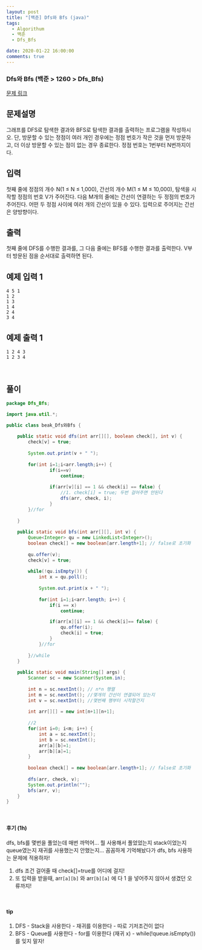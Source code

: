 ```yaml
---
layout: post
title: "[백준] Dfs와 Bfs (java)"
tags:
  - Algorithum
  - 백준
  - Dfs_Bfs

date: 2020-01-22 16:00:00
comments: true
---
```




###   Dfs와 Bfs (백준 > 1260 > Dfs_Bfs)

[문제 링크](https://www.acmicpc.net/problem/1260 )

## 문제설명

그래프를 DFS로 탐색한 결과와 BFS로 탐색한 결과를 출력하는 프로그램을 작성하시오. 단, 방문할 수 있는 정점이 여러 개인 경우에는 정점 번호가 작은 것을 먼저 방문하고, 더 이상 방문할 수 있는 점이 없는 경우 종료한다. 정점 번호는 1번부터 N번까지이다.

## 입력

첫째 줄에 정점의 개수 N(1 ≤ N ≤ 1,000), 간선의 개수 M(1 ≤ M ≤ 10,000), 탐색을 시작할 정점의 번호 V가 주어진다. 다음 M개의 줄에는 간선이 연결하는 두 정점의 번호가 주어진다. 어떤 두 정점 사이에 여러 개의 간선이 있을 수 있다. 입력으로 주어지는 간선은 양방향이다.

## 출력

첫째 줄에 DFS를 수행한 결과를, 그 다음 줄에는 BFS를 수행한 결과를 출력한다. V부터 방문된 점을 순서대로 출력하면 된다.

## 예제 입력 1

```
4 5 1
1 2
1 3
1 4
2 4
3 4
```

## 예제 출력 1 

```
1 2 4 3
1 2 3 4
```

<br>

## 풀이

```java
package Dfs_Bfs;

import java.util.*;

public class beak_Dfs와Bfs {
	
	public static void dfs(int arr[][], boolean check[], int v) {
		check[v] = true;
		
		System.out.print(v + " ");
		
		for(int i=1;i<arr.length;i++) {
				if(i==v)
					continue;
				
				if(arr[v][i] == 1 && check[i] == false) {
					//1. check[i] = true; 두번 걸어주면 안된다
					dfs(arr, check, i);
				}
		}//for
		
	}
	
	public static void bfs(int arr[][], int v) {
		Queue<Integer> qu = new LinkedList<Integer>();
		boolean check[] = new boolean[arr.length+1]; // false로 초기화
		
		qu.offer(v);
		check[v] = true;
		
		while(!qu.isEmpty()) {
			int x = qu.poll();
			
			System.out.print(x + " ");
			
			for(int i=1;i<arr.length; i++) {
				if(i == x)
					continue;

				if(arr[x][i] == 1 && check[i]== false) {
					qu.offer(i);
					check[i] = true;
				}
			}//for
			
		}//while
	}
	
	public static void main(String[] args) {
		Scanner sc = new Scanner(System.in);
		
		int n = sc.nextInt(); // n*n 행렬
		int m = sc.nextInt(); //몇개의 간선이 연결되어 있는지
		int v = sc.nextInt(); //몇번째 행부터 시작할건지
		
		int arr[][] = new int[n+1][n+1];
		
        //2
		for(int i=0; i<m; i++) {
			int a = sc.nextInt();
			int b = sc.nextInt();
			arr[a][b]=1;
			arr[b][a]=1;
		}
			
		boolean check[] = new boolean[arr.length+1]; // false로 초기화
		
		dfs(arr, check, v);
		System.out.println("");
		bfs(arr, v);
	}
}

```

<br>

#### 후기 (1h)

dfs, bfs를 몇번을 풀었는데 매번 까먹어... 뭘 사용해서 풀었었는지 stack이었는지 queue였는지 재귀를 사용했는지 안했는지... 꼼꼼하게 기억해놨다가 dfs, bfs 사용하는 문제에 적용하자! <br>

1.  dfs 조건 걸어줄 때 check[]=true를 어디에 걸지!
2. 또 입력을 받을때, arr`[a][b]` 와 arr`[b][a]` 에 다 1 을 넣어주지 않아서 생겼던 오류까지! 

<br>

#### tip

1. DFS - Stack을 사용한다 - 재귀를 이용한다 - 따로 기저조건이 없다
2. BFS - Queue를 사용한다 - for를 이용한다 (재귀 x) - while(!queue.isEmpty())를 잊지 말자!

<br>